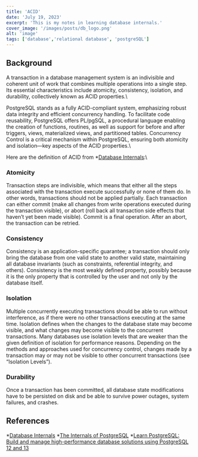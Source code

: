 ```yaml
---
title: 'ACID'
date: 'July 19, 2023'
excerpt: 'This is my notes in learning database internals.'
cover_image: '/images/posts/db_logo.png'
alt: 'image'
tags: ['database','relational database', 'postgreSQL']
---
```


## Background

A transaction in a database management system is an indivisible and coherent unit of work that combines multiple operations into a single step. Its essential characteristics include atomicity, consistency, isolation, and durability, collectively known as ACID properties.\

PostgreSQL stands as a fully ACID-compliant system, emphasizing robust data integrity and efficient concurrency handling. To facilitate code reusability, PostgreSQL offers PL/pgSQL, a procedural language enabling the creation of functions, routines, as well as support for before and after triggers, views, materialized views, and partitioned tables. Concurrency Control is a critical mechanism within PostgreSQL, ensuring both atomicity and isolation—key aspects of the ACID properties.\

Here are the definition of ACID from *[Database Internals](https://learning.oreilly.com/library/view/database-internals/9781492040330/):\

### Atomicity
Transaction steps are indivisible, which means that either all the steps associated with the transaction execute successfully or none of them do. In other words, transactions should not be applied partially. Each transaction can either commit (make all changes from write operations executed during the transaction visible), or abort (roll back all transaction side effects that haven’t yet been made visible). Commit is a final operation. After an abort, the transaction can be retried.

### Consistency
Consistency is an application-specific guarantee; a transaction should only bring the database from one valid state to another valid state, maintaining all database invariants (such as constraints, referential integrity, and others). Consistency is the most weakly defined property, possibly because it is the only property that is controlled by the user and not only by the database itself.

### Isolation
Multiple concurrently executing transactions should be able to run without interference, as if there were no other transactions executing at the same time. Isolation defines when the changes to the database state may become visible, and what changes may become visible to the concurrent transactions. Many databases use isolation levels that are weaker than the given definition of isolation for performance reasons. Depending on the methods and approaches used for concurrency control, changes made by a transaction may or may not be visible to other concurrent transactions (see “Isolation Levels”).

### Durability
Once a transaction has been committed, all database state modifications have to be persisted on disk and be able to survive power outages, system failures, and crashes.

## References

*[Database Internals](https://learning.oreilly.com/library/view/database-internals/9781492040330/)
*[The Internals of PostgreSQL](https://www.interdb.jp/pg/index.html)
*[Learn PostgreSQL: Build and manage high-performance database solutions using PostgreSQL 12 and 13](https://www.amazon.com.au/Learn-PostgreSQL-Luca-Ferrari/dp/183898528X)

